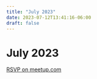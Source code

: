 ```yaml
---
title: "July 2023"
date: 2023-07-12T13:41:16-06:00
draft: false
---
```


# July 2023

[RSVP on meetup.com](https://www.meetup.com/slcpython/events/ptpwwsyfckbhb/)

